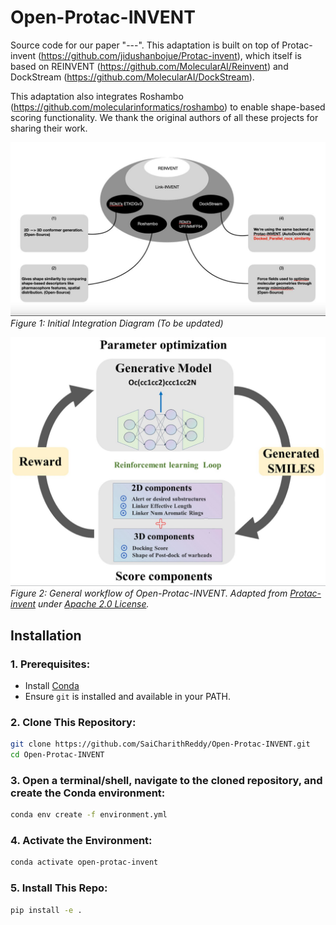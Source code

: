 # Open-Protac-INVENT
Source code for our paper "---". This adaptation is built on top of Protac-invent (https://github.com/jidushanbojue/Protac-invent), which itself is based on REINVENT (https://github.com/MolecularAI/Reinvent) and DockStream (https://github.com/MolecularAI/DockStream). 


This adaptation also integrates Roshambo (https://github.com/molecularinformatics/roshambo) to enable shape-based scoring functionality. We thank the original authors of all these projects for sharing their work.


![Architecture Overview](docs/architecture.jpg)
*Figure 1: Initial Integration Diagram (To be updated)*





![General Workflow](docs/general_workflow.jpeg)  
*Figure 2: General workflow of Open-Protac-INVENT. Adapted from [Protac-invent](https://github.com/jidushanbojue/Protac-invent) under [Apache 2.0 License](https://www.apache.org/licenses/LICENSE-2.0).*


## Installation

### 1. Prerequisites:
- Install [Conda](https://docs.conda.io/en/latest/miniconda.html) 
- Ensure `git` is installed and available in your PATH.

### 2. Clone This Repository:
```bash
git clone https://github.com/SaiCharithReddy/Open-Protac-INVENT.git
cd Open-Protac-INVENT
```

### 3. Open a terminal/shell, navigate to the cloned repository, and create the Conda environment:
```bash
conda env create -f environment.yml
```

### 4. Activate the Environment:
```bash
conda activate open-protac-invent
```

### 5. Install This Repo:
```bash
pip install -e .
```
